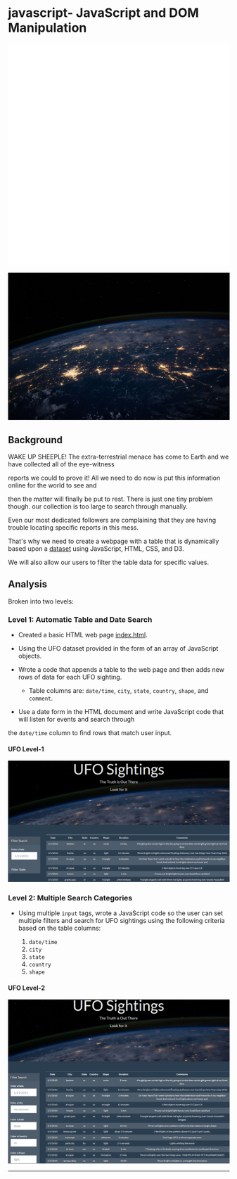 # javascript- JavaScript and DOM Manipulation

![ufo](images/ufo.svg)                    

![nasa](images/nasa.jpg)

## Background

WAKE UP SHEEPLE! The extra-terrestrial menace has come to Earth and we have collected all of the eye-witness 

reports we could to prove it! All we need to do now is put this information online for the world to see and 

then the matter will finally be put to rest. There is just one tiny problem though. our collection is too large to search through manually. 

Even our most dedicated followers are complaining that they are having trouble locating specific reports in this mess.

That's why we need to create a webpage with a table that is dynamically based upon a [dataset](UFO-level-1/static/js/data.js) using JavaScript, HTML, CSS, and D3.

We will also allow our users to filter the table data for specific values.

## Analysis

Broken into two levels:

### Level 1: Automatic Table and Date Search

* Created a basic HTML web page [index.html](UFO-level-1/index.html).

* Using the UFO dataset provided in the form of an array of JavaScript objects. 

* Wrote a code that appends a table to the web page and then adds new rows of data for each UFO sighting.

  * Table columns are: `date/time`, `city`, `state`, `country`, `shape`, and `comment`.

* Use a date form in the HTML document and write JavaScript code that will listen for events and search through 

the `date/time` column to find rows that match user input.

#### <a id="ufo1"></a>UFO Level-1		
![ufo1](images/ufo1.png)

### Level 2: Multiple Search Categories

* Using multiple `input` tags, wrote a JavaScript code so the user can set multiple filters and search for UFO 
sightings using the following criteria based on the table columns:

  1. `date/time`
  2. `city`
  3. `state`
  4. `country`
  5. `shape`
#### <a id="ufo2"></a>UFO Level-2		
![ufo2](images/ufo2.png)

- - -



